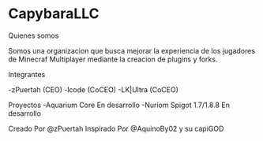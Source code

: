 # CapybaraLLC
Quienes somos

Somos una organizacion que busca mejorar la experiencia de los jugadores de Minecraf Multiplayer
mediante la creacion de plugins y forks.

Integrantes

-zPuertah (CEO)
-lcode (CoCEO)
-LK|Ultra (CoCEO)

Proyectos
-Aquarium Core
En desarrollo
-Nuriom Spigot 1.7/1.8.8
En desarrollo

Creado Por @zPuertah Inspirado Por @AquinoBy02 y su capiGOD
